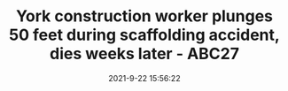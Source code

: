 ---
"title": "York construction worker plunges 50 feet during scaffolding accident, dies weeks later - ABC27"
"date": "2021-9-22 15:56:22"
"feed_name": "GOOGLENEWSCONSTRUCTION"
"feed_website": "https://news.google.com/search?q=construction%2Bincident&hl=en-US&gl=US&ceid=US:en"
"feed_rss": "https://news.google.com/rss/search?q=construction%2Bincident&hl=en-US&gl=US&ceid=US:en"
"link": "https://www.abc27.com/news/local/york/york-construction-worker-plunges-50-feet-during-scaffolding-accident-dies-weeks-later/"
"source": "{'href': 'https://www.abc27.com', 'title': 'ABC27'}"
"file": "_posts/2021-1-1-df8edfe506c394eda08a0a4d43549d0e795596f4.md"
"accident": "1"
"drilling": "1"
"dead": "1"
"injured": "0"
"arrested": "0"
"where": "construction site"
"place": "unknown place"
---